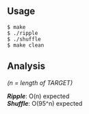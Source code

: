 ## Usage
`$ make`  
`$ ./ripple`  
`$ ./shuffle`  
`$ make clean`

## Analysis
*(n = length of TARGET)*  

***Ripple***: O(n) expected  
***Shuffle***: O(95^n) expected

